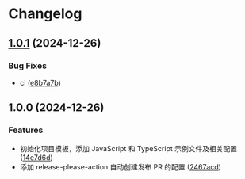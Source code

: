 # Changelog

## [1.0.1](https://github.com/qwqojs/create-qwqo/compare/v1.0.0...v1.0.1) (2024-12-26)


### Bug Fixes

* ci ([e8b7a7b](https://github.com/qwqojs/create-qwqo/commit/e8b7a7bc86cf9ace16ff1cb702284edf9d29f6ef))

## 1.0.0 (2024-12-26)


### Features

* 初始化项目模板，添加 JavaScript 和 TypeScript 示例文件及相关配置 ([14e7d6d](https://github.com/qwqojs/create-qwqo/commit/14e7d6d1b11f9cb074bf1ab4b87c4746fbcf47b4))
* 添加 release-please-action 自动创建发布 PR 的配置 ([2467acd](https://github.com/qwqojs/create-qwqo/commit/2467acd8a46f140b799cb2df14d9bedab676c9e7))
